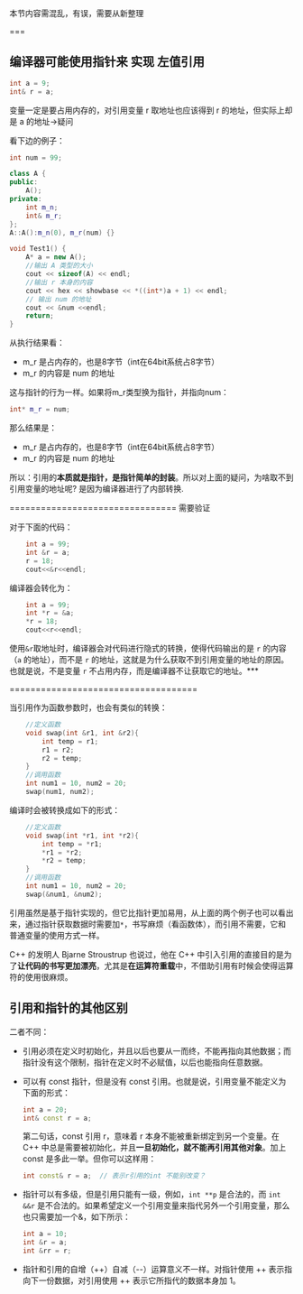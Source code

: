 
本节内容需混乱，有误，需要从新整理

===

## 编译器可能使用指针来 实现 左值引用

~~~cpp
int a = 9;
int& r = a;
~~~

变量一定是要占用内存的，对引用变量 r 取地址也应该得到 r 的地址，但实际上却是 a 的地址->疑问

看下边的例子：

~~~cpp
int num = 99;

class A {
public:
    A();
private:
    int m_n;
    int& m_r;
};
A::A():m_n(0), m_r(num) {}

void Test1() {
    A* a = new A();
    //输出 A 类型的大小
    cout << sizeof(A) << endl;
    //输出 r 本身的内容
    cout << hex << showbase << *((int*)a + 1) << endl; 
    // 输出 num 的地址
    cout << &num <<endl; 
    return;
}
~~~

从执行结果看：

- m_r 是占内存的，也是8字节（int在64bit系统占8字节）
- m_r 的内容是 num 的地址

这与指针的行为一样。如果将m_r类型换为指针，并指向num：

~~~cpp
int* m_r = num;
~~~

那么结果是：

- m_r 是占内存的，也是8字节（int在64bit系统占8字节）
- m_r 的内容是 num 的地址

所以：引用的**本质就是指针，是指针简单的封装**。所以对上面的疑问，为啥取不到引用变量的地址呢? 是因为编译器进行了内部转换.

================================ 需要验证

对于下面的代码：
~~~cpp
    int a = 99;
    int &r = a;
    r = 18;
    cout<<&r<<endl;
~~~

编译器会转化为：

~~~cpp
    int a = 99;
    int *r = &a;
    *r = 18;
    cout<<r<<endl;
~~~

使用`&r`取地址时，编译器会对代码进行隐式的转换，使得代码输出的是 `r` 的内容（`a` 的地址），而不是 `r` 的地址，这就是为什么获取不到引用变量的地址的原因。也就是说，不是变量 `r` 不占用内存，而是编译器不让获取它的地址。***

====================================

当引用作为函数参数时，也会有类似的转换：

~~~cpp
    //定义函数
    void swap(int &r1, int &r2){
        int temp = r1;
        r1 = r2;
        r2 = temp;
    }
    //调用函数
    int num1 = 10, num2 = 20;
    swap(num1, num2);
~~~

编译时会被转换成如下的形式：

~~~cpp
    //定义函数
    void swap(int *r1, int *r2){
        int temp = *r1;
        *r1 = *r2;
        *r2 = temp;
    }
    //调用函数
    int num1 = 10, num2 = 20;
    swap(&num1, &num2);
~~~

引用虽然是基于指针实现的，但它比指针更加易用，从上面的两个例子也可以看出来，通过指针获取数据时需要加`*`，书写麻烦（看函数体），而引用不需要，它和普通变量的使用方式一样。

C++ 的发明人 Bjarne Stroustrup 也说过，他在 C++ 中引入引用的直接目的是为了**让代码的书写更加漂亮**，尤其是**在运算符重载**中，不借助引用有时候会使得运算符的使用很麻烦。 


## 引用和指针的其他区别

二者不同：

- 引用必须在定义时初始化，并且以后也要从一而终，不能再指向其他数据；而指针没有这个限制，指针在定义时不必赋值，以后也能指向任意数据。

- 可以有 const 指针，但是没有 const 引用。也就是说，引用变量不能定义为下面的形式：

    ~~~cpp
    int a = 20;
    int& const r = a;
    ~~~

    第二句话，const 引用 r，意味着 r 本身不能被重新绑定到另一个变量。在 C++ 中总是需要被初始化，并且**一旦初始化，就不能再引用其他对象**。加上 const 是多此一举。但你可以这样用：

    ~~~cpp
    int const& r = a;  // 表示r引用的int 不能别改变？
    ~~~

- 指针可以有多级，但是引用只能有一级，例如，`int **p` 是合法的，而 `int &&r` 是不合法的。如果希望定义一个引用变量来指代另外一个引用变量，那么也只需要加一个&，如下所示：

    ~~~cpp
    int a = 10;
    int &r = a;
    int &rr = r;
    ~~~

- 指针和引用的自增（++）自减（--）运算意义不一样。对指针使用 ++ 表示指向下一份数据，对引用使用 ++ 表示它所指代的数据本身加 1。
